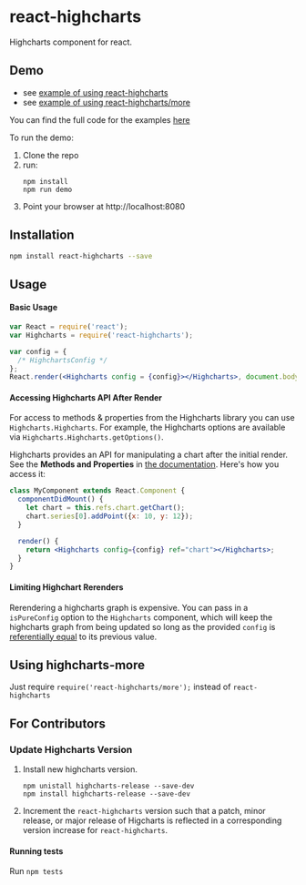 react-highcharts
================
Highcharts component for react.

## Demo
* see [example of using react-highcharts](http://kirjs.github.io/react-highcharts/)
* see [example of using react-highcharts/more](http://kirjs.github.io/react-highcharts/more.html)

You can find the full code for the examples [here](https://github.com/kirjs/react-highcharts/tree/master/demo)

To run the demo:

 1. Clone the repo
 2. run:
    ```
    npm install
    npm run demo
    ```
 3. Point your browser at http://localhost:8080

## Installation
```bash
npm install react-highcharts --save
```

## Usage

#### Basic Usage
```jsx
var React = require('react');
var Highcharts = require('react-highcharts');

var config = {
  /* HighchartsConfig */
};
React.render(<Highcharts config = {config}></Highcharts>, document.body);
```

#### Accessing Highcharts API After Render
For access to methods & properties from the Highcharts library you can use `Highcharts.Highcharts`. For example, the Highcharts options are available via `Highcharts.Highcharts.getOptions()`.

Highcharts provides an API for manipulating a chart after the initial render. See the **Methods and Properties** in [the documentation](http://api.highcharts.com/highcharts). Here's how you access it:

```jsx
class MyComponent extends React.Component {
  componentDidMount() {
    let chart = this.refs.chart.getChart();
    chart.series[0].addPoint({x: 10, y: 12});
  }

  render() {
    return <Highcharts config={config} ref="chart"></Highcharts>;
  }
}
```

#### Limiting Highchart Rerenders
Rerendering a highcharts graph is expensive. You can pass in a `isPureConfig` option to the `Highcharts` component, which will keep the highcharts graph from being updated so long as the provided `config` is [referentially equal](https://developer.mozilla.org/en-US/docs/Web/JavaScript/Reference/Operators/Comparison_Operators) to its previous value.

## Using highcharts-more
Just require `require('react-highcharts/more');` instead of `react-highcharts`

## For Contributors
### Update Highcharts Version 
 1. Install new highcharts version.
    ```
    npm unistall highcharts-release --save-dev
    npm install highcharts-release --save-dev
    ```
    
 2. Increment the `react-highcharts` version such that a patch, minor release, or major release of 
    Higcharts is reflected in a corresponding version increase for `react-highcharts`.

#### Running tests
Run `npm tests`